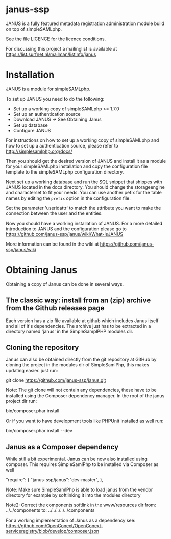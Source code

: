 janus-ssp
=========

JANUS is a fully featured metadata registration administration module build on top of simpleSAMLphp.


See the file LICENCE for the licence conditions.


For discussing this project a mailinglist is available at https://list.surfnet.nl/mailman/listinfo/janus


Installation
============

JANUS is a module for simpleSAMLphp.

To set up JANUS you need to do the following:

  * Set up a working copy of simpleSAMLphp >= 1.7.0
  * Set up an authentication source
  * Download JANUS -> See Obtaining Janus
  * Set up database
  * Configure JANUS

For instructions on how to set up a working copy of simpleSAMLphp and how to
set up a authentication source, please refer to http://simplesamlphp.org/docs/

Then you should get the desired version of JANUS and install it as a module for
your simpleSAMLphp installation and copy the configuration file template to the
simpleSAMLphp configuration directory.

Next set up a working database and run the SQL snippet that shippes with JANUS
located in the docs directory. You should change the storageengine and
characterset to fit your needs. You can use another pefix for the table names
by editing the `prefix` option in the configuration file.

Set the parameter 'useridattr' to match the attribute you want
to make the connection between the user and the entities.

Now you should have a working installation of JANUS. For a more detailed
introduction to JANUS and the configuration please go to
https://github.com/janus-ssp/janus/wiki/What-IsJANUS

More information can be found in the wiki at https://github.com/janus-ssp/janus/wiki

Obtaining Janus
===============
Obtaining a copy of Janus can be done in several ways.

The classic way: install from an (zip) archive from the Github releases page
----------------------------------------------------------------------------

Each version has a zip file available at github which includes Janus itself and all of it's dependencies.
The archive just has to be extracted in a directory named 'janus' in the SimpleSamplPHP modules dir.

Cloning the repository
----------------------

Janus can also be obtained directly from the git repository at GitHub
by cloning the project in the modules dir of SimpleSamlPhp, this makes updating easier. just run:

git clone https://github.com/janus-ssp/janus.git

Note: The git clone will not contain any dependencies, these have to be installed using the Composer dependency manager.
In the root of the janus project dir run:

bin/composer.phar install

Or if you want to have development tools like PHPUnit installed as well run:

bin/composer.phar install --dev

Janus as a Composer dependency
------------------------------------

While still a bit experimental. Janus can be now also installed using composer. This requires SimpleSamlPhp to be installed via Composer as well


"require": {
    "janus-ssp/janus":"dev-master",
},

Note: Make sure SimpleSamlPhp is able to load janus from the vendor directory for example by softlinking it into
the modules directory

Note2: Correct the components softlink in the www/resources dir from:
 ../../components
to:
../../../../../components

For a working implementation of Janus as a dependency see:
https://github.com/OpenConext/OpenConext-serviceregistry/blob/develop/composer.json
